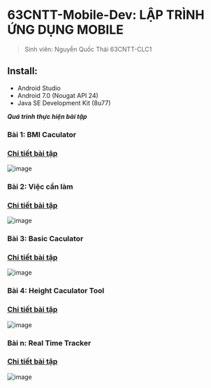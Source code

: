 # 63CNTT-Mobile-Dev: LẬP TRÌNH ỨNG DỤNG MOBILE
> Sinh viên: Nguyễn Quốc Thái 63CNTT-CLC1
 ## Install:
 - Android Studio
 - Android 7.0 (Nougat API 24)
 - Java SE Development Kit (8u77)

 ***Quá trình thực hiện bài tập***
 ### Bài 1: BMI Caculator
 ### [Chi tiết bài tập](https://github.com/GunterWi/63CLC1_MobileDev/tree/master/BMI_Calculator)
 ![image](https://media.discordapp.net/attachments/1013818251580551170/1164045397178728499/image.png)
 ### Bài 2: Việc cần làm
 ### [Chi tiết bài tập](https://github.com/GunterWi/63CLC1_MobileDev/tree/master/ViecCanLam)
 ![image](https://media.discordapp.net/attachments/1013818251580551170/1171645114767114300/image.png)
 ### Bài 3: Basic Caculator 
 ### [Chi tiết bài tập](https://github.com/GunterWi/63CLC1_MobileDev/tree/master/Calculator)
 ![image](https://media.discordapp.net/attachments/1013818251580551170/1168156888320458822/image.png)
 ### Bài 4: Height Caculator Tool
 ### [Chi tiết bài tập](https://github.com/GunterWi/63CLC1_MobileDev/tree/master/HeightCaculator)
 ![image](https://media.discordapp.net/attachments/1013818251580551170/1172953038047162428/image.png)
 ### Bài n: Real Time Tracker
 ### [Chi tiết bài tập](https://github.com/GunterWi/63CLC1_MobileDev/tree/master/Real_Time_Tracker)
 ![image](https://media.discordapp.net/attachments/1013818251580551170/1164047275077668884/image.png)

